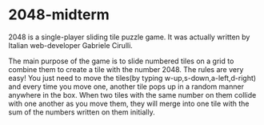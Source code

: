 # 2048-midterm
2048 is a single-player sliding tile puzzle game. 
It was actually written by Italian web-developer Gabriele Cirulli. 

The main purpose of the game is to slide numbered tiles on a grid to combine them to create a tile with the number 2048. 
The rules are very easy! You just need to move the tiles(by typing w-up,s-down,a-left,d-right) and every time you move one, another tile pops up in a random manner anywhere in the box. When two tiles with the same number on them collide with one another as you move them, they will merge into one tile with the sum of the numbers written on them initially.




